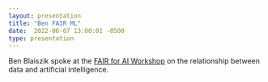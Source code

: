 ```yaml
---
layout: presentation
title: "Ben FAIR ML"
date:  2022-06-07 13:00:01 -0500
type: presentation
---
```


Ben Blaiszik spoke at the [FAIR for AI Workshop](https://indico.cern.ch/event/1152431/) on the relationship between data and artificial intelligence.
